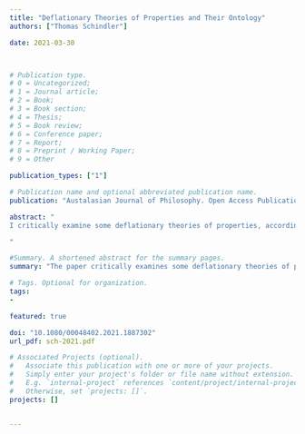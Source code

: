 ```yaml
---
title: "Deflationary Theories of Properties and Their Ontology"
authors: ["Thomas Schindler"]

date: 2021-03-30



# Publication type.
# 0 = Uncategorized;
# 1 = Journal article;
# 2 = Book;
# 3 = Book section;
# 4 = Thesis;
# 5 = Book review;
# 6 = Conference paper;
# 7 = Report;
# 8 = Preprint / Working Paper;
# 9 = Other

publication_types: ["1"]

# Publication name and optional abbreviated publication name.
publication: "Austalasian Journal of Philosophy. Open Access Publication"

abstract: "
I critically examine some deflationary theories of properties, according to which properties are ‘shadows of predicates’ and quantification over them serves a mere quasi-logical function. I start by considering Hofweber’s internalist theory, and pose a problem for his account of inexpressible properties. I then introduce a theory of properties that closely resembles Horwich’s minimalist theory of truth. This theory overcomes the problem of inexpressible properties, but its formulation presupposes the existence of various kinds of abstract objects. I discuss some ways to reduce these existence assumptions, but ultimately suggest that deflationists can hardly avoid quantification over abstract objects of one sort or another. I conclude that property deflationism is perhaps not as deflationary as some philosophers want it to be, but that it’s still apt to call the position ‘deflationary’.

"

#Summary. A shortened abstract for the summary pages.
summary: "The paper critically examines some deflationary theories of properties, according to which properties are ‘shadows of predicates’ and quantification over them serves a mere quasi-logical function."

# Tags. Optional for organization.
tags:
-

featured: true

doi: "10.1080/00048402.2021.1887302"
url_pdf: sch-2021.pdf

# Associated Projects (optional).
#   Associate this publication with one or more of your projects.
#   Simply enter your project's folder or file name without extension.
#   E.g. `internal-project` references `content/project/internal-project/index.md`.
#   Otherwise, set `projects: []`.
projects: []


---
```

